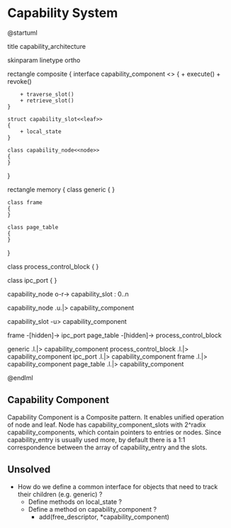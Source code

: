 # Capability System

@startuml

title capability_architecture

skinparam linetype ortho

rectangle composite {
    interface capability_component <<component>>
    {
        + execute()
        + revoke()

        + traverse_slot()
        + retrieve_slot()
    }

    struct capability_slot<<leaf>>
    {
        + local_state
    }

    class capability_node<<node>>
    {
    }
}

rectangle memory {
    class generic
    {
    }

    class frame
    {
    }

    class page_table
    {
    }
}


class process_control_block
{
}

class ipc_port
{
}

capability_node o-r-> capability_slot : 0..n

capability_node .u.|> capability_component

capability_slot -u> capability_component

frame -[hidden]-> ipc_port
page_table -[hidden]-> process_control_block

generic .l.|> capability_component
process_control_block .l.|> capability_component
ipc_port .l.|> capability_component
frame .l.|> capability_component
page_table .l.|> capability_component

@endlml

## Capability Component
Capability Component is a Composite pattern. It enables unified operation of node and leaf.
Node has capability_component_slots with 2^radix capability_components, which contain pointers to entries or nodes.
Since capability_entry is usually used more, by default there is a 1:1 correspondence between the array of capability_entry and the slots.

## Unsolved
- How do we define a common interface for objects that need to track their children
(e.g. generic) ?
    - Define methods on local_state ?
    - Define a method on capability_component ?
        - add(free_descriptor, *capability_component)
